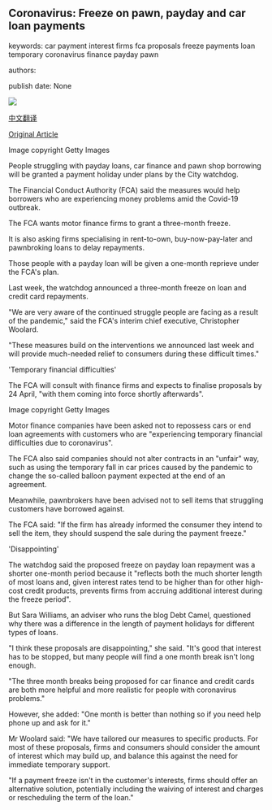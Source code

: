 ## Coronavirus: Freeze on pawn, payday and car loan payments

keywords: car payment interest firms fca proposals freeze payments loan temporary coronavirus finance payday pawn

authors: 

publish date: None

![](https://ichef.bbci.co.uk/news/1024/branded_news/182BB/production/_111830099_926530a6-f013-4c94-a894-1102befe8ce4.jpg)

[中文翻译](Coronavirus%3A%20Freeze%20on%20pawn%2C%20payday%20and%20car%20loan%20payments_zh.md)

[Original Article](https://www.bbc.com/news/business-52321723)

Image copyright Getty Images

People struggling with payday loans, car finance and pawn shop borrowing will be granted a payment holiday under plans by the City watchdog.

The Financial Conduct Authority (FCA) said the measures would help borrowers who are experiencing money problems amid the Covid-19 outbreak.

The FCA wants motor finance firms to grant a three-month freeze.

It is also asking firms specialising in rent-to-own, buy-now-pay-later and pawnbroking loans to delay repayments.

Those people with a payday loan will be given a one-month reprieve under the FCA's plan.

Last week, the watchdog announced a three-month freeze on loan and credit card repayments.

"We are very aware of the continued struggle people are facing as a result of the pandemic," said the FCA's interim chief executive, Christopher Woolard.

"These measures build on the interventions we announced last week and will provide much-needed relief to consumers during these difficult times."

'Temporary financial difficulties'

The FCA will consult with finance firms and expects to finalise proposals by 24 April, "with them coming into force shortly afterwards".

Image copyright Getty Images

Motor finance companies have been asked not to repossess cars or end loan agreements with customers who are "experiencing temporary financial difficulties due to coronavirus".

The FCA also said companies should not alter contracts in an "unfair" way, such as using the temporary fall in car prices caused by the pandemic to change the so-called balloon payment expected at the end of an agreement.

Meanwhile, pawnbrokers have been advised not to sell items that struggling customers have borrowed against.

The FCA said: "If the firm has already informed the consumer they intend to sell the item, they should suspend the sale during the payment freeze."

'Disappointing'

The watchdog said the proposed freeze on payday loan repayment was a shorter one-month period because it "reflects both the much shorter length of most loans and, given interest rates tend to be higher than for other high-cost credit products, prevents firms from accruing additional interest during the freeze period".

But Sara Williams, an adviser who runs the blog Debt Camel, questioned why there was a difference in the length of payment holidays for different types of loans.

"I think these proposals are disappointing," she said. "It's good that interest has to be stopped, but many people will find a one month break isn't long enough.

"The three month breaks being proposed for car finance and credit cards are both more helpful and more realistic for people with coronavirus problems."

However, she added: "One month is better than nothing so if you need help phone up and ask for it."

Mr Woolard said: "We have tailored our measures to specific products. For most of these proposals, firms and consumers should consider the amount of interest which may build up, and balance this against the need for immediate temporary support.

"If a payment freeze isn't in the customer's interests, firms should offer an alternative solution, potentially including the waiving of interest and charges or rescheduling the term of the loan."